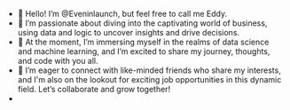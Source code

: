 - 👋 Hello! I’m @Eveninlaunch, but feel free to call me Eddy.
- 👀 I’m passionate about diving into the captivating world of business, using data and logic to uncover insights and drive decisions.
- 🌱 At the moment, I’m immersing myself in the realms of data science and machine learning, and I’m excited to share my journey, thoughts, and code with you all.
- 💞 I’m eager to connect with like-minded friends who share my interests, and I'm also on the lookout for exciting job opportunities in this dynamic field. Let’s collaborate and grow together! 
- 

<!---
Eveninlaunch/Eveninlaunch is a ✨ special ✨ repository because its `README.md` (this file) appears on your GitHub profile.
You can click the Preview link to take a look at your changes.
--->
